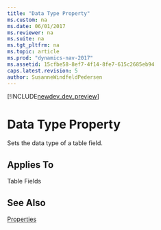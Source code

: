 ```yaml
---
title: "Data Type Property"
ms.custom: na
ms.date: 06/01/2017
ms.reviewer: na
ms.suite: na
ms.tgt_pltfrm: na
ms.topic: article
ms.prod: "dynamics-nav-2017"
ms.assetid: 15cfbe58-8ef7-4f14-8fe7-615c2685eb94
caps.latest.revision: 5
author: SusanneWindfeldPedersen
---
```


[!INCLUDE[newdev_dev_preview](../includes/newdev_dev_preview.md)]

# Data Type Property
Sets the data type of a table field.  
  
## Applies To  
 Table Fields  
  
## See Also  
 [Properties](devenv-properties.md)